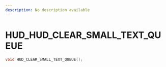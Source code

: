 ```yaml
---
description: No description available 
---
```


# HUD\_HUD_CLEAR_SMALL_TEXT_QUEUE

```cpp
void HUD_CLEAR_SMALL_TEXT_QUEUE();
```